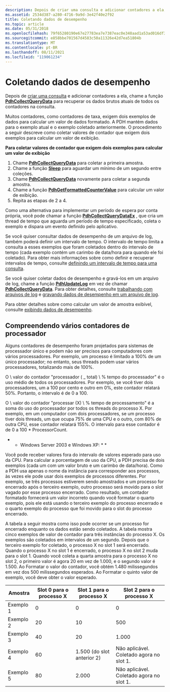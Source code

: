 ```yaml
---
description: Depois de criar uma consulta e adicionar contadores a ela, chame a função PdhCollectQueryData para recuperar os dados brutos atuais de todos os contadores na consulta.
ms.assetid: 2534d387-a280-4716-9a9d-3e42f40e2f92
title: Coletando dados de desempenho
ms.topic: article
ms.date: 05/31/2018
ms.openlocfilehash: 79f65280190e67e27783ea7e7387eac0e348aad1a53ad016df3010ae0bfd2ea9
ms.sourcegitcommit: e858bbe701567d4583c50a11326e42d7ea51804b
ms.translationtype: MT
ms.contentlocale: pt-BR
ms.lasthandoff: 08/11/2021
ms.locfileid: "119061234"
---
```

# <a name="collecting-performance-data"></a>Coletando dados de desempenho

Depois de [criar uma consulta](creating-a-query.md) e adicionar contadores a ela, chame a função [**PdhCollectQueryData**](/windows/desktop/api/Pdh/nf-pdh-pdhcollectquerydata) para recuperar os dados brutos atuais de todos os contadores na consulta.

Muitos contadores, como contadores de taxa, exigem dois exemplos de dados para calcular um valor de dados formatado. A PDH mantém dados para o exemplo atual e o exemplo coletado anteriormente. O procedimento a seguir descreve como coletar valores de contador que exigem dois exemplos para calcular um valor de exibição.

**Para coletar valores de contador que exigem dois exemplos para calcular um valor de exibição**

1.  Chame [**PdhCollectQueryData**](/windows/desktop/api/Pdh/nf-pdh-pdhcollectquerydata) para coletar a primeira amostra.
2.  Chame a função [**Sleep**](/windows/desktop/api/synchapi/nf-synchapi-sleep) para aguardar um mínimo de um segundo entre coleções.
3.  Chame [**PdhCollectQueryData**](/windows/desktop/api/Pdh/nf-pdh-pdhcollectquerydata) novamente para coletar a segunda amostra.
4.  Chame a função [**PdhGetFormattedCounterValue**](/windows/desktop/api/Pdh/nf-pdh-pdhgetformattedcountervalue) para calcular um valor de exibição.
5.  Repita as etapas de 2 a 4.

Como uma alternativa para implementar um período de espera por conta própria, você pode chamar a função [**PdhCollectQueryDataEx**](/windows/desktop/api/Pdh/nf-pdh-pdhcollectquerydataex) , que cria um thread de tempo que aguarda um período de tempo especificado, coleta o exemplo e dispara um evento definido pelo aplicativo.

Se você quiser consultar dados de desempenho de um arquivo de log, também poderá definir um intervalo de tempo. O intervalo de tempo limita a consulta a esses exemplos que foram coletados dentro do intervalo de tempo (cada exemplo contém um carimbo de data/hora para quando ele foi coletado). Para obter mais informações sobre como definir e recuperar intervalos de tempo, consulte [definindo um intervalo de tempo para uma consulta](setting-a-time-range-for-a-query.md).

Se você quiser coletar dados de desempenho e gravá-los em um arquivo de log, chame a função [**PdhUpdateLog**](/windows/desktop/api/Pdh/nf-pdh-pdhupdateloga) em vez de chamar [**PdhCollectQueryData**](/windows/desktop/api/Pdh/nf-pdh-pdhcollectquerydata). Para obter detalhes, consulte [trabalhando com arquivos de log](working-with-log-files.md) e [gravando dados de desempenho em um arquivo de log](writing-performance-data-to-a-log-file.md).

Para obter detalhes sobre como calcular um valor de amostra exibível, consulte [exibindo dados de desempenho](displaying-performance-data.md).

## <a name="understanding-multiple-processor-counters"></a>Compreendendo vários contadores de processador

Alguns contadores de desempenho foram projetados para sistemas de processador único e podem não ser precisos para computadores com vários processadores. Por exemplo, um processo é limitado a 100% de um único processador; no entanto, seus threads podem usar vários processadores, totalizando mais de 100%.

O \\ valor do contador "processador ( \_ total) \\ % tempo do processador" é o uso médio de todos os processadores. Por exemplo, se você tiver dois processadores, um a 100 por cento e outro em 0%, este contador relatará 50%. Portanto, o intervalo é de 0 a 100.

O \\ valor do contador "processar (X) \\ % tempo de processamento" é a soma do uso do processador por todos os threads do processo X. Por exemplo, em um computador com dois processadores, se um processo tiver dois threads, um que ocupa 75% de uma CPU e o outro, com 80% de outra CPU, esse contador relatará 155%. O intervalo para esse contador é de 0 a 100 \* ProcessorCount.

* * Windows Server 2003 e Windows XP: * *

Você pode receber valores fora do intervalo de valores esperado para uso da CPU. Para calcular a porcentagem de uso da CPU, a PDH precisa de dois exemplos (cada um com um valor bruto e um carimbo de data/hora). Como a PDH usa apenas o nome da instância para corresponder aos processos, às vezes ele pode usar dois exemplos de processos diferentes. Por exemplo, se três processos estiverem sendo amostrados e um processo for encerrado após o terceiro exemplo, outro processo será movido para o slot vagado por esse processo encerrado. Como resultado, um contador formatado fornecerá um valor incorreto quando você formatar o quarto exemplo, pois ele está usando o terceiro exemplo do processo encerrado e o quarto exemplo do processo que foi movido para o slot do processo encerrado.

A tabela a seguir mostra como isso pode ocorrer se um processo for encerrado enquanto os dados estão sendo coletados. A tabela mostra cinco exemplos de valor de contador para três instâncias do processo X. Os exemplos são coletados em intervalos de um segundo. Depois que o terceiro exemplo for coletado, o processo X no slot 1 será encerrado. Quando o processo X no slot 1 é encerrado, o processo X no slot 2 muda para o slot 1. Quando você coleta a quarta amostra para o processo X no slot 2, o primeiro valor é agora 20 em vez de 1.000, e o segundo valor é 1.500. Ao Formatar o valor do contador, você obtém 1.480 milissegundos em vez dos 500 milissegundos esperados. Ao Formatar o quinto valor de exemplo, você deve obter o valor esperado.

| Amostra   | Slot 0 para o processo X | Slot 1 para o processo X           | Slot 2 para o processo X                     |
|----------|----------------------|--------------------------------|------------------------------------------|
| Exemplo 1 | 0                    | 0                              | 0                                        |
| Exemplo 2 | 20                   | 10                             | 500                                      |
| Exemplo 3 | 40                   | 20                             | 1.000                                    |
| Exemplo 4 | 60                   | 1.500 (do slot anterior 2) | Não aplicável. Coletado agora no slot 1. |
| Exemplo 5 | 80                   | 2.000                          | Não aplicável. Coletado agora no slot 1. |



 

 

 
